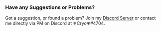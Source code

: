 ### Have any Suggestions or Problems?

Got a suggestion, or found a problem? Join my [Discord Server](https://discord.gg/jtaEBF4) or contact me directly via PM on Discord at ❄Cryo❄#4704.
